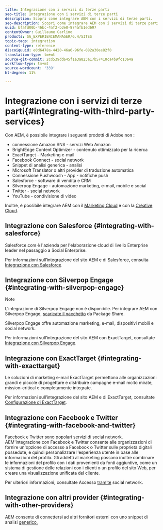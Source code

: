 ```yaml
---
title: Integrazione con i servizi di terze parti
seo-title: Integrazione con i servizi di terze parti
description: Scopri come integrare AEM con i servizi di terze parti.
seo-description: Scopri come integrare AEM con i servizi di terze parti.
uuid: bfafd00b-46bc-4af2-b3e8-874afb1ed697
contentOwner: Guillaume Carlino
products: SG_EXPERIENCEMANAGER/6.4/SITES
topic-tags: integration
content-type: reference
discoiquuid: e0d6478a-4420-46a6-96fe-082a30ee82f0
translation-type: tm+mt
source-git-commit: 2cd539dd645f1e3a823a17b57410ca4b9fc1364a
workflow-type: tm+mt
source-wordcount: '339'
ht-degree: 11%

---
```



# Integrazione con i servizi di terze parti{#integrating-with-third-party-services}

Con AEM, è possibile integrare i seguenti prodotti di Adobe non :

*  connessione Amazon SNS -  servizi Web Amazon
* BrightEdge Content Optimizer - contenuto ottimizzato per la ricerca
* ExactTarget - Marketing e-mail
* Facebook Connect - social network
* Snippet di analisi generica - analisi
* Microsoft Translator o altri provider di traduzione automatica
* Connessione Pushwoosh - App - notifiche push
* Salesforce - software di vendita e CRM
* Silverpop Engage - automazione marketing, e-mail, mobile e social
* Twitter - social network
* YouTube - condivisione di video

Inoltre, è possibile integrare AEM con il [Marketing Cloud](/help/sites-administering/marketing-cloud.md) e con la [Creative Cloud](/help/assets/aem-cc-integration-best-practices.md).

## Integrazione con Salesforce {#integrating-with-salesforce}

Salesforce.com è l&#39;azienda per l&#39;elaborazione cloud di livello Enterprise leader nel passaggio a Social Enterprise.

Per informazioni sull’integrazione del sito AEM e di Salesforce, consulta [Integrazione con Salesforce](/help/sites-administering/salesforce.md).

## Integrazione con Silverpop Engage {#integrating-with-silverpop-engage}

>[!NOTE]
>
>L&#39;integrazione di Silverpop Engage non è disponibile. Per integrare AEM con Silverpop Engage, [scaricate il pacchetto](https://www.adobeaemcloud.com/content/marketplace/marketplaceProxy.html?packagePath=/content/companies/public/adobe/packages/aem620/product/cq-mcm-integrations-silverpop-content) da Package Share.

Silverpop Engage offre automazione marketing, e-mail, dispositivi mobili e social network.

Per informazioni sull’integrazione del sito AEM con ExactTarget, consultate [Integrazione con Silverpop Engage](/help/sites-administering/silverpop.md).

## Integrazione con ExactTarget {#integrating-with-exacttarget}

Le soluzioni di marketing e-mail ExactTarget permettono alle organizzazioni grandi e piccole di progettare e distribuire campagne e-mail molto mirate, mission-critical e completamente integrate.

Per informazioni sull’integrazione del sito AEM e di ExactTarget, consultate [Configurazione di ExactTarget](/help/sites-administering/exacttarget.md).

## Integrazione con Facebook e Twitter {#integrating-with-facebook-and-twitter}

Facebook e Twitter sono popolari servizi di social network. AEM&#39;integrazione con Facebook e Twitter consente alle organizzazioni di fornire un&#39;opzione di accesso a Facebook o Twitter sulle proprietà digitali possedute, e quindi personalizzare l&#39;esperienza utente in base alle informazioni del profilo. Gli addetti al marketing possono inoltre combinare le informazioni del profilo con i dati provenienti da fonti aggiuntive, come un sistema di gestione delle relazioni con i clienti o un profilo del sito Web, per creare una visualizzazione unificata del cliente.

Per ulteriori informazioni, consultate Accesso [tramite](/help/communities/social-login.md) social network.

## Integrazione con altri provider {#integrating-with-other-providers}

AEM consente di connettersi ad altri fornitori esterni con uno snippet di analisi [generico.](/help/sites-administering/external-providers.md)
